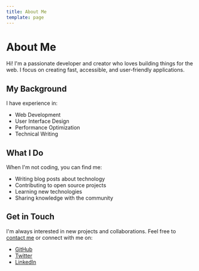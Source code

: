 ```yaml
---
title: About Me
template: page
---
```


# About Me

Hi! I'm a passionate developer and creator who loves building things for the web. I focus on creating fast, accessible, and user-friendly applications.

## My Background

I have experience in:
- Web Development
- User Interface Design
- Performance Optimization
- Technical Writing

## What I Do

When I'm not coding, you can find me:
- Writing blog posts about technology
- Contributing to open source projects
- Learning new technologies
- Sharing knowledge with the community

## Get in Touch

I'm always interested in new projects and collaborations. Feel free to [contact me](/contact) or connect with me on:
- [GitHub](https://github.com/yourusername)
- [Twitter](https://twitter.com/yourusername)
- [LinkedIn](https://linkedin.com/in/yourusername) 
